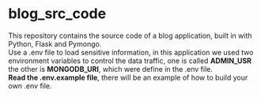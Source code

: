 # blog_src_code
This repository contains the source code of a blog application, built in with Python, Flask and Pymongo.   
Use a .env file to load sensitive information, in this application we used two environment variables to control the data traffic, one is called **ADMIN_USR** the other is **MONGODB_URI**, which were define in the .env file.  
**Read the .env.example file**, there will be an example of how to build your own .env file.

